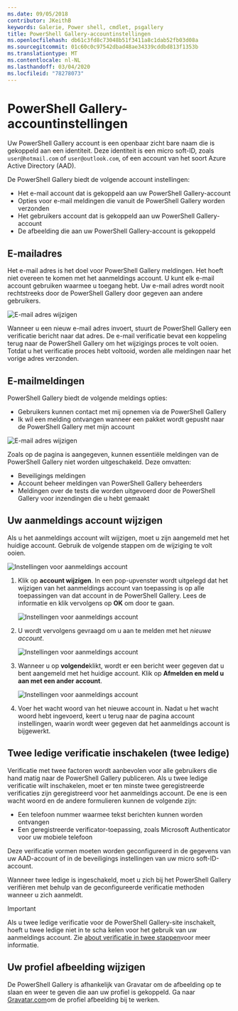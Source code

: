 ```yaml
---
ms.date: 09/05/2018
contributor: JKeithB
keywords: Galerie, Power shell, cmdlet, psgallery
title: PowerShell Gallery-accountinstellingen
ms.openlocfilehash: db61c3fd8c73048b51f3411a8c1dab52fb03d08a
ms.sourcegitcommit: 01c60c0c97542dbad48ae34339cddbd813f1353b
ms.translationtype: MT
ms.contentlocale: nl-NL
ms.lasthandoff: 03/04/2020
ms.locfileid: "78278073"
---
```

# <a name="powershell-gallery-account-settings"></a>PowerShell Gallery-accountinstellingen

Uw PowerShell Gallery account is een openbaar zicht bare naam die is gekoppeld aan een identiteit. Deze identiteit is een micro soft-ID, zoals `user@hotmail.com` of `user@outlook.com`, of een account van het soort Azure Active Directory (AAD).

De PowerShell Gallery biedt de volgende account instellingen:

- Het e-mail account dat is gekoppeld aan uw PowerShell Gallery-account
- Opties voor e-mail meldingen die vanuit de PowerShell Gallery worden verzonden
- Het gebruikers account dat is gekoppeld aan uw PowerShell Gallery-account
- De afbeelding die aan uw PowerShell Gallery-account is gekoppeld

## <a name="email-address"></a>E-mailadres

Het e-mail adres is het doel voor PowerShell Gallery meldingen. Het hoeft niet overeen te komen met het aanmeldings account. U kunt elk e-mail account gebruiken waarmee u toegang hebt. Uw e-mail adres wordt nooit rechtstreeks door de PowerShell Gallery door gegeven aan andere gebruikers.

![E-mail adres wijzigen](media/managing-account/PSGallery_AcccountEmailAddress.png)

Wanneer u een nieuw e-mail adres invoert, stuurt de PowerShell Gallery een verificatie bericht naar dat adres. De e-mail verificatie bevat een koppeling terug naar de PowerShell Gallery om het wijzigings proces te volt ooien. Totdat u het verificatie proces hebt voltooid, worden alle meldingen naar het vorige adres verzonden.

## <a name="email-notifications"></a>E-mailmeldingen

PowerShell Gallery biedt de volgende meldings opties:

- Gebruikers kunnen contact met mij opnemen via de PowerShell Gallery
- Ik wil een melding ontvangen wanneer een pakket wordt gepusht naar de PowerShell Gallery met mijn account

![E-mail adres wijzigen](media/managing-account/PSGallery_AccountEmailOptions.png)

Zoals op de pagina is aangegeven, kunnen essentiële meldingen van de PowerShell Gallery niet worden uitgeschakeld.
Deze omvatten:

- Beveiligings meldingen
- Account beheer meldingen van PowerShell Gallery beheerders
- Meldingen over de tests die worden uitgevoerd door de PowerShell Gallery voor inzendingen die u hebt gemaakt

## <a name="change-your-login-account"></a>Uw aanmeldings account wijzigen

Als u het aanmeldings account wilt wijzigen, moet u zijn aangemeld met het huidige account. Gebruik de volgende stappen om de wijziging te volt ooien.

![Instellingen voor aanmeldings account](media/managing-account/PSGallery_LoginAccountSettings.png)

1. Klik op **account wijzigen**. In een pop-upvenster wordt uitgelegd dat het wijzigen van het aanmeldings account van toepassing is op alle toepassingen van dat account in de PowerShell Gallery. Lees de informatie en klik vervolgens op **OK** om door te gaan.

   ![Instellingen voor aanmeldings account](media/managing-account/PSGallery_LoginAccountChange-1.png)

2. U wordt vervolgens gevraagd om u aan te melden met het _nieuwe account_.

   ![Instellingen voor aanmeldings account](media/managing-account/PSGallery_LoginAccountChange-2.png)

3. Wanneer u op **volgende**klikt, wordt er een bericht weer gegeven dat u bent aangemeld met het huidige account.
   Klik op **Afmelden en meld u aan met een ander account**.

   ![Instellingen voor aanmeldings account](media/managing-account/PSGallery_LoginAccountChange-3.png)

4. Voer het wacht woord van het nieuwe account in. Nadat u het wacht woord hebt ingevoerd, keert u terug naar de pagina account instellingen, waarin wordt weer gegeven dat het aanmeldings account is bijgewerkt.


## <a name="enable-two-factor-authentication-2fa"></a>Twee ledige verificatie inschakelen (twee ledige)

Verificatie met twee factoren wordt aanbevolen voor alle gebruikers die hand matig naar de PowerShell Gallery publiceren. Als u twee ledige verificatie wilt inschakelen, moet er ten minste twee geregistreerde verificaties zijn geregistreerd voor het aanmeldings account. De ene is een wacht woord en de andere formulieren kunnen de volgende zijn:

- Een telefoon nummer waarmee tekst berichten kunnen worden ontvangen
- Een geregistreerde verificator-toepassing, zoals Microsoft Authenticator voor uw mobiele telefoon

Deze verificatie vormen moeten worden geconfigureerd in de gegevens van uw AAD-account of in de beveiligings instellingen van uw micro soft-ID-account.

Wanneer twee ledige is ingeschakeld, moet u zich bij het PowerShell Gallery verifiëren met behulp van de geconfigureerde verificatie methoden wanneer u zich aanmeldt.

> [!IMPORTANT]
> Als u twee ledige verificatie voor de PowerShell Gallery-site inschakelt, hoeft u twee ledige niet in te scha kelen voor het gebruik van uw aanmeldings account. Zie [about verificatie in twee stappen](https://support.microsoft.com/help/12408/microsoft-account-about-two-step-verification)voor meer informatie.

## <a name="change-your-profile-picture"></a>Uw profiel afbeelding wijzigen

De PowerShell Gallery is afhankelijk van Gravatar om de afbeelding op te slaan en weer te geven die aan uw profiel is gekoppeld. Ga naar [Gravatar.com](http://www.gravatar.com/)om de profiel afbeelding bij te werken.
